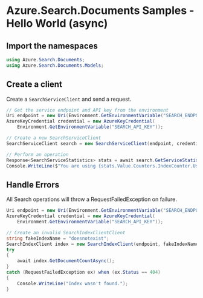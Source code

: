 # Azure.Search.Documents Samples - Hello World (async)

## Import the namespaces
```C# Snippet:Azure_Search_Tests_Samples_Namespaces
using Azure.Search.Documents;
using Azure.Search.Documents.Models;
```

## Create a client
Create a `SearchServiceClient` and send a request.
```C# Snippet:Azure_Search_Tests_Samples_CreateClientAsync
// Get the service endpoint and API key from the environment
Uri endpoint = new Uri(Environment.GetEnvironmentVariable("SEARCH_ENDPOINT"));
AzureKeyCredential credential = new AzureKeyCredential(
    Environment.GetEnvironmentVariable("SEARCH_API_KEY"));

// Create a new SearchServiceClient
SearchServiceClient search = new SearchServiceClient(endpoint, credential);

// Perform an operation
Response<SearchServiceStatistics> stats = await search.GetServiceStatisticsAsync();
Console.WriteLine($"You are using {stats.Value.Counters.IndexCounter.Usage} indexes.");
```

## Handle Errors
All Search operations will throw a RequestFailedException on failure.
```C# Snippet:Azure_Search_Tests_Samples_HandleErrorsAsync
Uri endpoint = new Uri(Environment.GetEnvironmentVariable("SEARCH_ENDPOINT"));
AzureKeyCredential credential = new AzureKeyCredential(
    Environment.GetEnvironmentVariable("SEARCH_API_KEY"));

// Create an invalid SearchIndexClientClient
string fakeIndexName = "doesnotexist";
SearchIndexClient index = new SearchIndexClient(endpoint, fakeIndexName, credential);
try
{
    await index.GetDocumentCountAsync();
}
catch (RequestFailedException ex) when (ex.Status == 404)
{
    Console.WriteLine("Index wasn't found.");
}
```